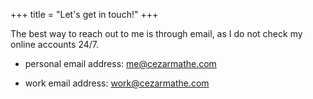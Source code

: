 +++
title = "Let's get in touch!"
+++

The best way to reach out to me is through email, as I do not check my online accounts 24/7.

- personal email address: [me@cezarmathe.com](mailto:me@cezarmathe.com)

- work email address: [work@cezarmathe.com](mailto:work@cezarmathe.com)


